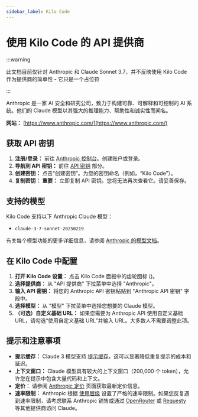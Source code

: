 ```yaml
---
sidebar_label: Kilo Code
---
```


# 使用 Kilo Code 的 API 提供商

:::warning

此文档目前仅针对 Anthropic 和 Claude Sonnet 3.7，并不反映使用 Kilo Code 作为提供商的简单性 - 它只是一个占位符

:::

Anthropic 是一家 AI 安全和研究公司，致力于构建可靠、可解释和可控制的 AI 系统。他们的 Claude 模型以其强大的推理能力、帮助性和诚实性而闻名。

**网站：** [https://www.anthropic.com/](https://www.anthropic.com/)

## 获取 API 密钥

1. **注册/登录：** 前往 [Anthropic 控制台](https://console.anthropic.com/)。创建账户或登录。
2. **导航到 API 密钥：** 前往 [API 密钥](https://console.anthropic.com/settings/keys) 部分。
3. **创建密钥：** 点击“创建密钥”。为您的密钥命名（例如，“Kilo Code”）。
4. **复制密钥：** **重要：** 立即复制 API 密钥。您将无法再次查看它。请妥善保存。

## 支持的模型

Kilo Code 支持以下 Anthropic Claude 模型：

*   `claude-3-7-sonnet-20250219`

有关每个模型功能的更多详细信息，请参阅 [Anthropic 的模型文档](https://docs.anthropic.com/en/docs/about-claude/models)。

## 在 Kilo Code 中配置

1. **打开 Kilo Code 设置：** 点击 Kilo Code 面板中的齿轮图标 (<Codicon name="gear" />)。
2. **选择提供商：** 从 "API 提供商" 下拉菜单中选择 "Anthropic"。
3. **输入 API 密钥：** 将您的 Anthropic API 密钥粘贴到 "Anthropic API 密钥" 字段中。
4. **选择模型：** 从 "模型" 下拉菜单中选择您想要的 Claude 模型。
5. **（可选）自定义基础 URL：** 如果您需要为 Anthropic API 使用自定义基础 URL，请勾选“使用自定义基础 URL”并输入 URL。大多数人不需要调整此项。

## 提示和注意事项

*   **提示缓存：** Claude 3 模型支持 [提示缓存](https://docs.anthropic.com/en/docs/build-with-claude/prompt-caching)，这可以显著降低重复提示的成本和延迟。
*   **上下文窗口：** Claude 模型具有较大的上下文窗口（200,000 个 token），允许您在提示中包含大量代码和上下文。
*   **定价：** 请参阅 [Anthropic 定价](https://www.anthropic.com/pricing) 页面获取最新定价信息。
*   **速率限制：** Anthropic 根据 [使用层级](https://docs.anthropic.com/en/api/rate-limits#requirements-to-advance-tier) 设置了严格的速率限制。如果您反复遇到速率限制，请考虑联系 Anthropic 销售或通过 [OpenRouter](/providers/openrouter) 或 [Requesty](/providers/requesty) 等其他提供商访问 Claude。